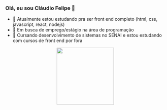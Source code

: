 ### Olá, eu sou Cláudio Felipe 👋

- 🌱 Atualmente estou estudando pra ser front end completo (html, css, javascript, react, nodejs)
- 🔭 Em busca de emprego/estágio na área de programação
- 💬 Cursando desenvolvimento de sistemas no SENAI e estou estudando com cursos de front end por fora

<div align="center">
  <a href="https://github.com/claudioffel">
  <img height="180em" src="https://github-readme-stats.vercel.app/api?username=claudioffel&show_icons=true&theme=dracula&include_all_commits=true&count_private=true"/>
</div>

